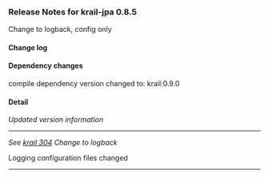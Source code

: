 ### Release Notes for krail-jpa 0.8.5

Change to logback, config only

#### Change log



#### Dependency changes

   compile dependency version changed to: krail:0.9.0

#### Detail

*Updated version information*


---
*See [krail 304](https://github.com/davidsowerby/krail/issues/304) Change to logback*

Logging configuration files changed


---
